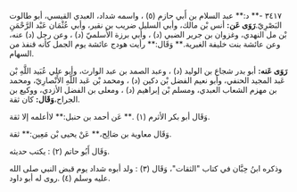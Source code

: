 ٣٤١٧ -** د:** عبد السلام بن أَبي حازم (٥) ، واسمه شداد، العبدي القيسي، أبو طالوت البَصْرِيّ.**رَوَى عَن:** أنس بْن مالك، وأبي السليل ضريب بن نقير، وأبي عُثْمَان عَبْد الرَّحْمَنِ بْن مل النهدي، وغزوان بن جرير الضبي (د) ، وأبي برزة الأَسلميّ (د) ، وعن رجل (د) عنه، وعن عائشة بنت خليفة الغبرية.** وَقَال:** رأيت هودج عائشة يوم الجمل كأنه قنفذ من السهام.

**رَوَى عَنه:** أبو بدر شجاع بن الوليد (د) ، وعبد الصمد بن عبد الوارث، وأبو علي عُبَيد اللَّهِ بْن عَبد المجيد الحنفي، وأبو نعيم الفضل بْن دكين (د) ، ومحمد بْن عَبد اللَّهِ الأَنْصارِيّ، ومحمد بن مهزم الشعاب العبدي، ومسلم بْن إبراهيم (د) ، ومعلى بن الفضل الأزدي، ووكيع بن الجراح،**وَقَال:** كان ثقة.

وَقَال أبو بكر الأثرم (١) .** عَن أحمد بن حنبل:** لاأعلمه إلا ثقة.

وَقَال معاوية بن صَالِح،** عَنْ يحيى بْن مَعِين:** ثقة.

وَقَال أَبُو حاتم (٢) : يكتب حديثه.

وذكره ابنُ حِبَّان في كتاب "الثقات"، وَقَال (٣) : ولد أبوه شداد يوم قبض النبي صلى الله عليه وسلم (٤) .روى له أبو داود.